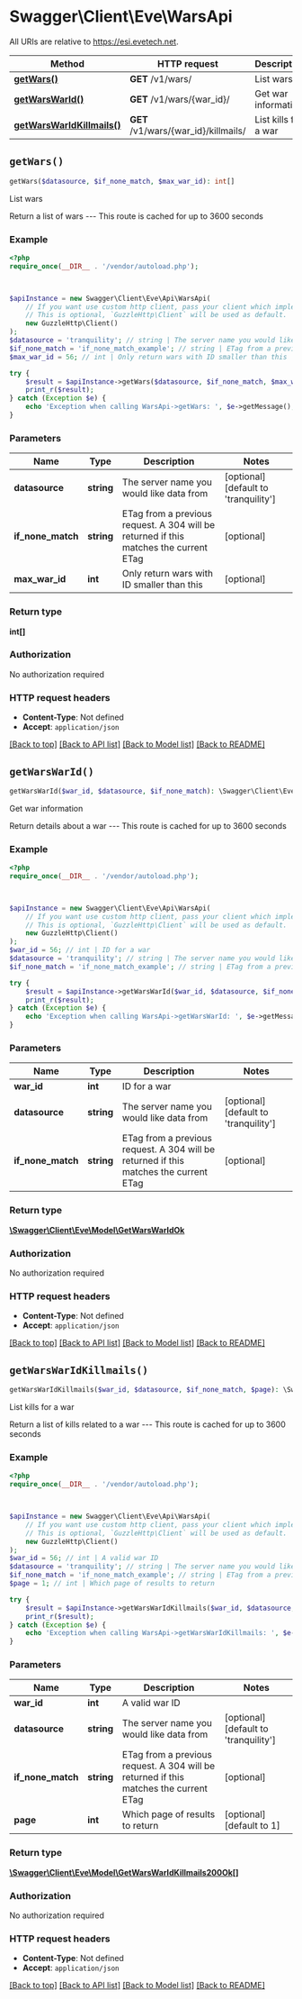# Swagger\Client\Eve\WarsApi

All URIs are relative to https://esi.evetech.net.

Method | HTTP request | Description
------------- | ------------- | -------------
[**getWars()**](WarsApi.md#getWars) | **GET** /v1/wars/ | List wars
[**getWarsWarId()**](WarsApi.md#getWarsWarId) | **GET** /v1/wars/{war_id}/ | Get war information
[**getWarsWarIdKillmails()**](WarsApi.md#getWarsWarIdKillmails) | **GET** /v1/wars/{war_id}/killmails/ | List kills for a war


## `getWars()`

```php
getWars($datasource, $if_none_match, $max_war_id): int[]
```

List wars

Return a list of wars  ---  This route is cached for up to 3600 seconds

### Example

```php
<?php
require_once(__DIR__ . '/vendor/autoload.php');



$apiInstance = new Swagger\Client\Eve\Api\WarsApi(
    // If you want use custom http client, pass your client which implements `GuzzleHttp\ClientInterface`.
    // This is optional, `GuzzleHttp\Client` will be used as default.
    new GuzzleHttp\Client()
);
$datasource = 'tranquility'; // string | The server name you would like data from
$if_none_match = 'if_none_match_example'; // string | ETag from a previous request. A 304 will be returned if this matches the current ETag
$max_war_id = 56; // int | Only return wars with ID smaller than this

try {
    $result = $apiInstance->getWars($datasource, $if_none_match, $max_war_id);
    print_r($result);
} catch (Exception $e) {
    echo 'Exception when calling WarsApi->getWars: ', $e->getMessage(), PHP_EOL;
}
```

### Parameters

Name | Type | Description  | Notes
------------- | ------------- | ------------- | -------------
 **datasource** | **string**| The server name you would like data from | [optional] [default to &#39;tranquility&#39;]
 **if_none_match** | **string**| ETag from a previous request. A 304 will be returned if this matches the current ETag | [optional]
 **max_war_id** | **int**| Only return wars with ID smaller than this | [optional]

### Return type

**int[]**

### Authorization

No authorization required

### HTTP request headers

- **Content-Type**: Not defined
- **Accept**: `application/json`

[[Back to top]](#) [[Back to API list]](../../README.md#endpoints)
[[Back to Model list]](../../README.md#models)
[[Back to README]](../../README.md)

## `getWarsWarId()`

```php
getWarsWarId($war_id, $datasource, $if_none_match): \Swagger\Client\Eve\Model\GetWarsWarIdOk
```

Get war information

Return details about a war  ---  This route is cached for up to 3600 seconds

### Example

```php
<?php
require_once(__DIR__ . '/vendor/autoload.php');



$apiInstance = new Swagger\Client\Eve\Api\WarsApi(
    // If you want use custom http client, pass your client which implements `GuzzleHttp\ClientInterface`.
    // This is optional, `GuzzleHttp\Client` will be used as default.
    new GuzzleHttp\Client()
);
$war_id = 56; // int | ID for a war
$datasource = 'tranquility'; // string | The server name you would like data from
$if_none_match = 'if_none_match_example'; // string | ETag from a previous request. A 304 will be returned if this matches the current ETag

try {
    $result = $apiInstance->getWarsWarId($war_id, $datasource, $if_none_match);
    print_r($result);
} catch (Exception $e) {
    echo 'Exception when calling WarsApi->getWarsWarId: ', $e->getMessage(), PHP_EOL;
}
```

### Parameters

Name | Type | Description  | Notes
------------- | ------------- | ------------- | -------------
 **war_id** | **int**| ID for a war |
 **datasource** | **string**| The server name you would like data from | [optional] [default to &#39;tranquility&#39;]
 **if_none_match** | **string**| ETag from a previous request. A 304 will be returned if this matches the current ETag | [optional]

### Return type

[**\Swagger\Client\Eve\Model\GetWarsWarIdOk**](../Model/GetWarsWarIdOk.md)

### Authorization

No authorization required

### HTTP request headers

- **Content-Type**: Not defined
- **Accept**: `application/json`

[[Back to top]](#) [[Back to API list]](../../README.md#endpoints)
[[Back to Model list]](../../README.md#models)
[[Back to README]](../../README.md)

## `getWarsWarIdKillmails()`

```php
getWarsWarIdKillmails($war_id, $datasource, $if_none_match, $page): \Swagger\Client\Eve\Model\GetWarsWarIdKillmails200Ok[]
```

List kills for a war

Return a list of kills related to a war  ---  This route is cached for up to 3600 seconds

### Example

```php
<?php
require_once(__DIR__ . '/vendor/autoload.php');



$apiInstance = new Swagger\Client\Eve\Api\WarsApi(
    // If you want use custom http client, pass your client which implements `GuzzleHttp\ClientInterface`.
    // This is optional, `GuzzleHttp\Client` will be used as default.
    new GuzzleHttp\Client()
);
$war_id = 56; // int | A valid war ID
$datasource = 'tranquility'; // string | The server name you would like data from
$if_none_match = 'if_none_match_example'; // string | ETag from a previous request. A 304 will be returned if this matches the current ETag
$page = 1; // int | Which page of results to return

try {
    $result = $apiInstance->getWarsWarIdKillmails($war_id, $datasource, $if_none_match, $page);
    print_r($result);
} catch (Exception $e) {
    echo 'Exception when calling WarsApi->getWarsWarIdKillmails: ', $e->getMessage(), PHP_EOL;
}
```

### Parameters

Name | Type | Description  | Notes
------------- | ------------- | ------------- | -------------
 **war_id** | **int**| A valid war ID |
 **datasource** | **string**| The server name you would like data from | [optional] [default to &#39;tranquility&#39;]
 **if_none_match** | **string**| ETag from a previous request. A 304 will be returned if this matches the current ETag | [optional]
 **page** | **int**| Which page of results to return | [optional] [default to 1]

### Return type

[**\Swagger\Client\Eve\Model\GetWarsWarIdKillmails200Ok[]**](../Model/GetWarsWarIdKillmails200Ok.md)

### Authorization

No authorization required

### HTTP request headers

- **Content-Type**: Not defined
- **Accept**: `application/json`

[[Back to top]](#) [[Back to API list]](../../README.md#endpoints)
[[Back to Model list]](../../README.md#models)
[[Back to README]](../../README.md)
